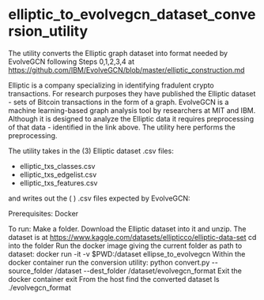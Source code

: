 # elliptic_to_evolvegcn_dataset_conversion_utility
The utility converts the Elliptic graph dataset into format needed by EvolveGCN following Steps 0,1,2,3,4 at https://github.com/IBM/EvolveGCN/blob/master/elliptic_construction.md

Elliptic is a company specializing in identifying fradulent crypto transactions. For research purposes they have published the Elliptic dataset - sets of Bitcoin transactions in the form of a graph.
EvolveGCN is a machine learning-based graph analysis tool by researchers at MIT and IBM. Although it is designed to analyze the Elliptic data it requires preprocessing of that data - identified in the link above. The utility here performs the preprocessing.

The utility takes in the (3) Elliptic dataset .csv files:
* elliptic_txs_classes.csv
* elliptic_txs_edgelist.csv
* elliptic_txs_features.csv

and writes out the ( ) .csv files expected by EvolveGCN:

Prerequisites:
Docker

To run:
Make a folder. Download the Elliptic dataset into it and unzip. The dataset is at https://www.kaggle.com/datasets/ellipticco/elliptic-data-set
cd into the folder
Run the docker image giving the current folder as path to dataset:
  docker run -it -v $PWD:/dataset ellipse_to_evolvegcn
Within the docker container run the conversion utility:
  python convert.py --source_folder /dataset --dest_folder /dataset/evolvegcn_format
Exit the docker container
  exit
From the host find the converted dataset
  ls ./evolvegcn_format


